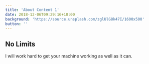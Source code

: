 ```yaml
---
title: 'About Content 1'
date: 2018-12-06T09:29:16+10:00
background: 'https://source.unsplash.com/zglUlG8k47I/1600x500'
button: ''
---
```



## No Limits

I will work hard to get your machine working as well as it can.